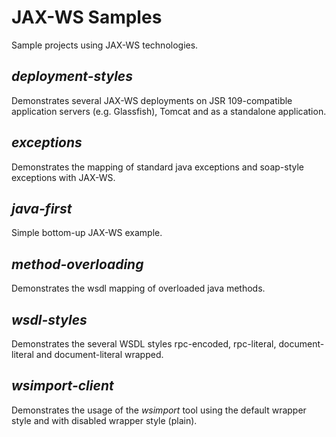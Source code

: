 JAX-WS Samples
==============

Sample projects using JAX-WS technologies.

*deployment-styles*
-----------------
Demonstrates several JAX-WS deployments on JSR 109-compatible application servers (e.g. Glassfish), Tomcat and as a standalone application.

*exceptions*
----------
Demonstrates the mapping of standard java exceptions and soap-style exceptions with JAX-WS.

*java-first*
----------
Simple bottom-up JAX-WS example.

*method-overloading*
-----------
Demonstrates the wsdl mapping of overloaded java methods.

*wsdl-styles*
-----------
Demonstrates the several WSDL styles rpc-encoded, rpc-literal, document-literal and document-literal wrapped.

*wsimport-client*
---------------
Demonstrates the usage of the *wsimport* tool using the default wrapper style and with disabled wrapper style (plain).
